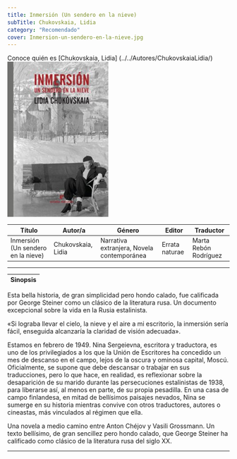 ```yaml
---
title: Inmersión (Un sendero en la nieve)
subTitle: Chukovskaia, Lidia
category: "Recomendado"
cover: Inmersion-un-sendero-en-la-nieve.jpg
---
```

Conoce quién es [Chukovskaia, Lidia] (../../Autores/ChukovskaiaLidia/)
!["Imagen no encontrada"](Inmersion-un-sendero-en-la-nieve.jpg)

Título | Autor/a | Género | Editor | Traductor |
------ | ------- | ------ | ------ | --------- |
Inmersión (Un sendero en la nieve) | Chukovskaia, Lidia | Narrativa extranjera, Novela contemporánea | Errata naturae | Marta Rebón Rodríguez |
***
|Sinopsis|
|--------|
Esta bella historia, de gran simplicidad pero hondo calado, fue calificada por George Steiner como un clásico de la literatura rusa. Un documento excepcional sobre la vida en la Rusia estalinista.

«Si lograba llevar el cielo, la nieve y el aire a mi escritorio, la inmersión sería fácil, enseguida alcanzaría la claridad de visión adecuada».

Estamos en febrero de 1949. Nina Sergeievna, escritora y traductora, es uno de los privilegiados a los que la Unión de Escritores ha concedido un mes de descanso en el campo, lejos de la oscura y ominosa capital, Moscú. Oficialmente, se supone que debe descansar o trabajar en sus traducciones, pero lo que hace, en realidad, es reflexionar sobre la desaparición de su marido durante las persecuciones estalinistas de 1938, para liberarse así, al menos en parte, de su propia pesadilla. En una casa de campo finlandesa, en mitad de bellísimos paisajes nevados, Nina se sumerge en su historia mientras convive con otros traductores, autores o cineastas, más vinculados al régimen que ella.

Una novela a medio camino entre Anton Chéjov y Vasili Grossmann. Un texto bellísimo, de gran sencillez pero hondo calado, que George Steiner ha calificado como clásico de la literatura rusa del siglo XX.
***
